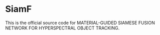 # SiamF
This is the official source code for MATERIAL-GUIDED SIAMESE FUSION NETWORK FOR HYPERSPECTRAL OBJECT TRACKING.
